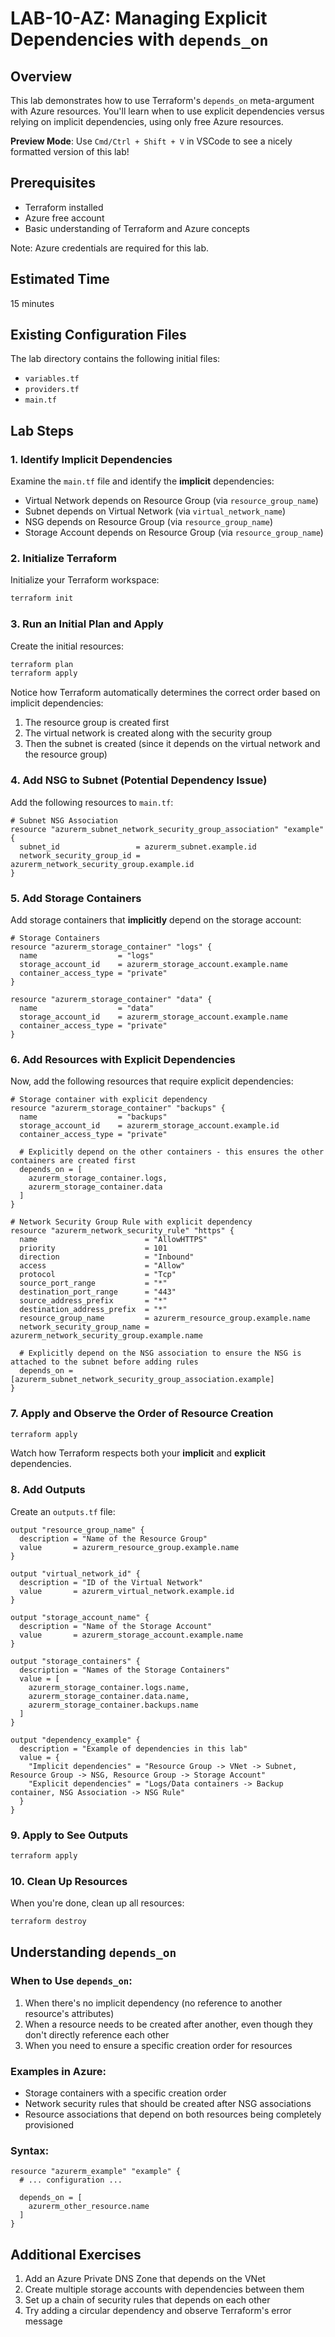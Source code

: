 # LAB-10-AZ: Managing Explicit Dependencies with `depends_on`

## Overview
This lab demonstrates how to use Terraform's `depends_on` meta-argument with Azure resources. You'll learn when to use explicit dependencies versus relying on implicit dependencies, using only free Azure resources.

**Preview Mode**: Use `Cmd/Ctrl + Shift + V` in VSCode to see a nicely formatted version of this lab!

## Prerequisites
- Terraform installed
- Azure free account
- Basic understanding of Terraform and Azure concepts

Note: Azure credentials are required for this lab.

## Estimated Time
15 minutes

## Existing Configuration Files

The lab directory contains the following initial files:

 - `variables.tf`
 - `providers.tf`
 - `main.tf`

## Lab Steps

### 1. Identify Implicit Dependencies

Examine the `main.tf` file and identify the **implicit** dependencies:
- Virtual Network depends on Resource Group (via `resource_group_name`)
- Subnet depends on Virtual Network (via `virtual_network_name`)
- NSG depends on Resource Group (via `resource_group_name`)
- Storage Account depends on Resource Group (via `resource_group_name`)

### 2. Initialize Terraform

Initialize your Terraform workspace:
```bash
terraform init
```

### 3. Run an Initial Plan and Apply

Create the initial resources:
```bash
terraform plan
terraform apply
```

Notice how Terraform automatically determines the correct order based on implicit dependencies:
 1. The resource group is created first
 2. The virtual network is created along with the security group
 3. Then the subnet is created (since it depends on the virtual network and the resource group)

### 4. Add NSG to Subnet (Potential Dependency Issue)

Add the following resources to `main.tf`:

```hcl
# Subnet NSG Association
resource "azurerm_subnet_network_security_group_association" "example" {
  subnet_id                 = azurerm_subnet.example.id
  network_security_group_id = azurerm_network_security_group.example.id
}
```

### 5. Add Storage Containers

Add storage containers that **implicitly** depend on the storage account:

```hcl
# Storage Containers
resource "azurerm_storage_container" "logs" {
  name                  = "logs"
  storage_account_id    = azurerm_storage_account.example.name
  container_access_type = "private"
}

resource "azurerm_storage_container" "data" {
  name                  = "data"
  storage_account_id    = azurerm_storage_account.example.name
  container_access_type = "private"
}
```

### 6. Add Resources with Explicit Dependencies

Now, add the following resources that require explicit dependencies:

```hcl
# Storage container with explicit dependency
resource "azurerm_storage_container" "backups" {
  name                  = "backups"
  storage_account_id    = azurerm_storage_account.example.id
  container_access_type = "private"
  
  # Explicitly depend on the other containers - this ensures the other containers are created first
  depends_on = [
    azurerm_storage_container.logs,
    azurerm_storage_container.data
  ]
}

# Network Security Group Rule with explicit dependency
resource "azurerm_network_security_rule" "https" {
  name                        = "AllowHTTPS"
  priority                    = 101
  direction                   = "Inbound"
  access                      = "Allow"
  protocol                    = "Tcp"
  source_port_range           = "*"
  destination_port_range      = "443"
  source_address_prefix       = "*"
  destination_address_prefix  = "*"
  resource_group_name         = azurerm_resource_group.example.name
  network_security_group_name = azurerm_network_security_group.example.name
  
  # Explicitly depend on the NSG association to ensure the NSG is attached to the subnet before adding rules
  depends_on = [azurerm_subnet_network_security_group_association.example]
}
```

### 7. Apply and Observe the Order of Resource Creation

```bash
terraform apply
```

Watch how Terraform respects both your **implicit** and **explicit** dependencies. 

### 8. Add Outputs

Create an `outputs.tf` file:

```hcl
output "resource_group_name" {
  description = "Name of the Resource Group"
  value       = azurerm_resource_group.example.name
}

output "virtual_network_id" {
  description = "ID of the Virtual Network"
  value       = azurerm_virtual_network.example.id
}

output "storage_account_name" {
  description = "Name of the Storage Account"
  value       = azurerm_storage_account.example.name
}

output "storage_containers" {
  description = "Names of the Storage Containers"
  value = [
    azurerm_storage_container.logs.name,
    azurerm_storage_container.data.name,
    azurerm_storage_container.backups.name
  ]
}

output "dependency_example" {
  description = "Example of dependencies in this lab"
  value = {
    "Implicit dependencies" = "Resource Group -> VNet -> Subnet, Resource Group -> NSG, Resource Group -> Storage Account"
    "Explicit dependencies" = "Logs/Data containers -> Backup container, NSG Association -> NSG Rule"
  }
}
```

### 9. Apply to See Outputs

```bash
terraform apply
```

### 10. Clean Up Resources

When you're done, clean up all resources:
```bash
terraform destroy
```

## Understanding `depends_on`

### When to Use `depends_on`:
1. When there's no implicit dependency (no reference to another resource's attributes)
2. When a resource needs to be created after another, even though they don't directly reference each other
3. When you need to ensure a specific creation order for resources

### Examples in Azure:
- Storage containers with a specific creation order
- Network security rules that should be created after NSG associations
- Resource associations that depend on both resources being completely provisioned

### Syntax:
```hcl
resource "azurerm_example" "example" {
  # ... configuration ...
  
  depends_on = [
    azurerm_other_resource.name
  ]
}
```

## Additional Exercises

1. Add an Azure Private DNS Zone that depends on the VNet
2. Create multiple storage accounts with dependencies between them
3. Set up a chain of security rules that depends on each other
4. Try adding a circular dependency and observe Terraform's error message